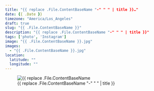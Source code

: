 ```yaml
---
title: "{{ replace .File.ContentBaseName "-" " " | title }}…"
date: {{ .Date }}
timezone: "America/Los_Angeles"
draft: true
slug: "{{ .File.ContentBaseName }}"
description: "{{ replace .File.ContentBaseName "-" " " | title }}"
tags: ['photo', 'Instagram']
image: "{{ .File.ContentBaseName }}.jpg"
images:
  - "{{ .File.ContentBaseName }}.jpg"
location:
  latitude: ""
  longitude: ""
---
```

<figure>
  <img src="/media/{{ .File.ContentBaseName }}/{{ .File.ContentBaseName }}.jpg" alt="{{ replace .File.ContentBaseName "-" " " | title }}">
  <figcaption>{{ replace .File.ContentBaseName "-" " " | title }}</figcaption>
</figure>